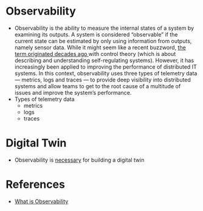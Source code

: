 # Observability
- Observability is the ability to measure the internal states of a system by examining its outputs. A system is considered “observable” if the current state can be estimated by only using information from outputs, namely sensor data. While it might seem like a recent buzzword, [the term originated decades ago ](https://www.encyclopedia.com/history/encyclopedias-almanacs-transcripts-and-maps/kalman-rudolf-emil) with control theory (which is about describing and understanding self-regulating systems). However, it has increasingly been applied to improving the performance of distributed IT systems. In this context, observability uses three types of telemetry data — metrics, logs and traces — to provide deep visibility into distributed systems and allow teams to get to the root cause of a multitude of issues and improve the system’s performance.
- Types of telemetry data
  - metrics
  - logs
  - traces

# Digital Twin
- Observability is [necessary](https://www.nist.gov/system/files/documents/2019/04/05/08c_assesssment_of_digital_twin_manufcturing_frameworks_-_hardwick.pdf) for building a digital twin

# References

- [What is Observability](https://www.splunk.com/en_us/data-insider/what-is-observability.html)